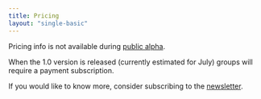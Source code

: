 ```yaml
---
title: Pricing
layout: "single-basic"
---
```


Pricing info is not available during [public alpha](/public-alpha).

When the 1.0 version is released (currently estimated for July) groups will require a payment subscription.

If you would like to know more, consider subscribing to the [newsletter](/newsletter).